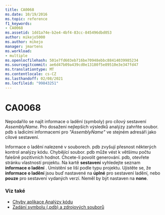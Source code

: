 ```yaml
---
title: CA0068
ms.date: 10/19/2016
ms.topic: reference
f1_keywords:
- CA0068
ms.assetid: 1dd1a74e-b2e4-4bf4-83cc-845496dbd053
author: mikejo5000
ms.author: mikejo
manager: jmartens
ms.workload:
- multiple
ms.openlocfilehash: 501e7fd603eb716be70948ebbc88414039985234
ms.sourcegitcommit: ae6d47b09a439cd0e13180f5e89510e3e347fd47
ms.translationtype: MT
ms.contentlocale: cs-CZ
ms.lasthandoff: 02/08/2021
ms.locfileid: "99843251"
---
```

# <a name="ca0068"></a>CA0068

Nepodařilo se najít informace o ladění (symboly) pro cílový sestavení *AssemblyName*. Pro dosažení nejlepších výsledků analýzy zahrňte soubor. pdb s ladicími informacemi pro *"AssemblyName"* ve stejném adresáři jako cílové sestavení.

Informace o ladění nalezené v souborech. pdb zvyšují přesnost některých kontrol analýzy kódu. Chybějící soubor. pdb může vést k většímu počtu falešně pozitivních hodnot. Chcete-li povolit generování. pdb, otevřete stránku vlastností projektu. Na kartě **sestavení** vyhledejte seznam **informace o ladění** . Umístění se liší podle typu projektu. Ujistěte se, že **informace o ladění** jsou buď nastavené na **úplné** pro sestavení ladění, nebo  **pouze** pro sestavení vydaných verzí. Neměl by být nastaven na **none**.

### <a name="see-also"></a>Viz také

- [Chyby aplikace Analýzy kódu](../code-quality/code-analysis-application-errors.md)
- [Zadání symbolu (.pdb) a zdrojových souborů](../debugger/specify-symbol-dot-pdb-and-source-files-in-the-visual-studio-debugger.md)
